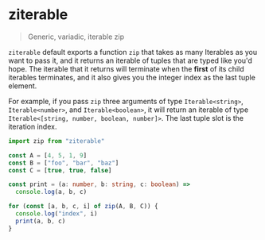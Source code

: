 # ziterable

> Generic, variadic, iterable zip

`ziterable` default exports a function `zip` that takes as many Iterables as you want to pass it, and it returns an iterable of tuples that are typed like you'd hope. The iterable that it returns will terminate when the **first** of its child iterables terminates, and it also gives you the integer index as the last tuple element.

For example, if you pass `zip` three arguments of type `Iterable<string>`, `Iterable<number>`, and `Iterable<boolean>`, it will return an iterable of type `Iterable<[string, number, boolean, number]>`. The last tuple slot is the iteration index.

```typescript
import zip from "ziterable"

const A = [4, 5, 1, 9]
const B = ["foo", "bar", "baz"]
const C = [true, true, false]

const print = (a: number, b: string, c: boolean) =>
  console.log(a, b, c)

for (const [a, b, c, i] of zip(A, B, C)) {
  console.log("index", i)
  print(a, b, c)
}
```
